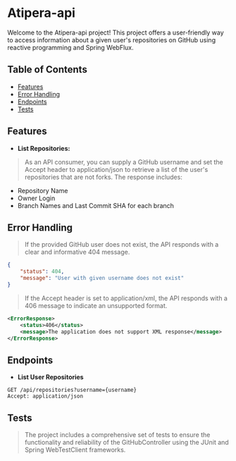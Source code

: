 # Atipera-api
Welcome to the Atipera-api project! This project offers a user-friendly way to access information about a given user's repositories on GitHub using reactive programming and Spring WebFlux.

## Table of Contents
- [Features](#features)
- [Error Handling](#error_handling)
- [Endpoints](#endpoints)
- [Tests](#tests)

## Features <a name="features"/>
* **List Repositories:**
> As an API consumer, you can supply a GitHub username and set the Accept header 
to application/json to retrieve a list of the user's repositories that are not forks. The response includes:
- Repository Name
- Owner Login
- Branch Names and Last Commit SHA for each branch

## Error Handling <a name="error_handling"/>
> If the provided GitHub user does not exist, the API responds with a clear and informative 404 message.
```json
{
    "status": 404,
    "message": "User with given username does not exist"
}
```

>  If the Accept header is set to application/xml, the API responds with a 406 message to indicate an unsupported format.
```xml
<ErrorResponse>
    <status>406</status>
    <message>The application does not support XML response</message>
</ErrorResponse>
```

## Endpoints <a name="endpoints"/>
* **List User Repositories**
```console
GET /api/repositories?username={username}
Accept: application/json
```

## Tests <a name="tests"/>
> The project includes a comprehensive set of tests to ensure the functionality and reliability of the GitHubController using the JUnit and Spring WebTestClient frameworks.
  
